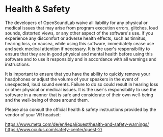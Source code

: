 # Health & Safety

The developers of OpenSoundLab waive all liability for any physical or medical issues that may arise from program execution errors, glitches, loud sounds, distorted views, or any other aspect of the software's use. If you experience any discomfort or adverse health effects, such as tinnitus, hearing loss, or nausea, while using this software, immediately cease use and seek medical attention if necessary. It is the user's responsibility to ensure that they are in good physical and mental health before using this software and to use it responsibly and in accordance with all warnings and instructions.

It is important to ensure that you have the ability to quickly remove your headphones or adjust the volume of your speakers in the event of unexpected, loud sound events. Failure to do so could result in hearing loss or other physical or medical issues. It is the user's responsibility to use the software in a manner that is safe and considerate of their own well-being and the well-being of those around them.

Please also consult the official health & safety instructions provided by the vendor of your VR headset:

https://www.meta.com/de/en/legal/quest/health-and-safety-warnings/  
https://www.oculus.com/safety-center/quest-2/
